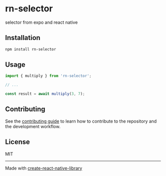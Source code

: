 # rn-selector

selector from expo and react native 

## Installation

```sh
npm install rn-selector
```

## Usage


```js
import { multiply } from 'rn-selector';

// ...

const result = await multiply(3, 7);
```


## Contributing

See the [contributing guide](CONTRIBUTING.md) to learn how to contribute to the repository and the development workflow.

## License

MIT

---

Made with [create-react-native-library](https://github.com/callstack/react-native-builder-bob)
